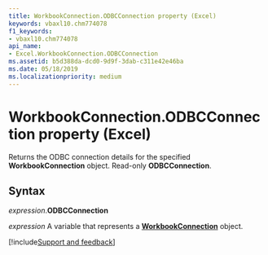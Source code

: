 ```yaml
---
title: WorkbookConnection.ODBCConnection property (Excel)
keywords: vbaxl10.chm774078
f1_keywords:
- vbaxl10.chm774078
api_name:
- Excel.WorkbookConnection.ODBCConnection
ms.assetid: b5d388da-dcd0-9d9f-3dab-c311e42e46ba
ms.date: 05/18/2019
ms.localizationpriority: medium
---
```



# WorkbookConnection.ODBCConnection property (Excel)

Returns the ODBC connection details for the specified **WorkbookConnection** object. Read-only **ODBCConnection**.


## Syntax

_expression_.**ODBCConnection**

_expression_ A variable that represents a **[WorkbookConnection](Excel.WorkbookConnection.md)** object.




[!include[Support and feedback](~/includes/feedback-boilerplate.md)]